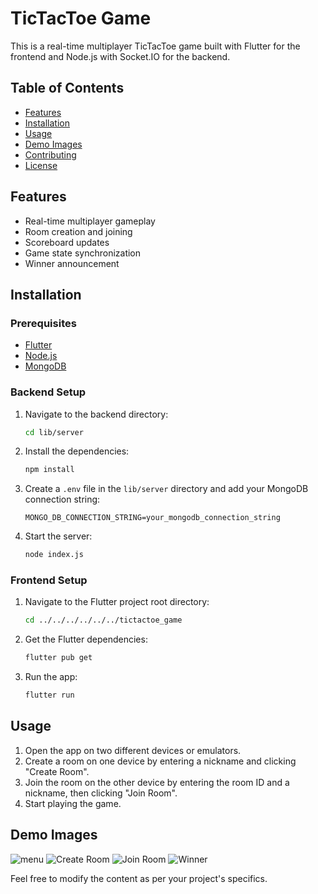 # TicTacToe Game

This is a real-time multiplayer TicTacToe game built with Flutter for the frontend and Node.js with Socket.IO for the backend.

## Table of Contents

- [Features](#Features)
- [Installation](#installation)
- [Usage](#usage)
- [Demo Images](#demo-images)
- [Contributing](#contributing)
- [License](#license)

## Features

- Real-time multiplayer gameplay
- Room creation and joining
- Scoreboard updates
- Game state synchronization
- Winner announcement

## Installation

### Prerequisites

- [Flutter](https://flutter.dev/docs/get-started/install)
- [Node.js](https://nodejs.org/en/download/)
- [MongoDB](https://www.mongodb.com/try/download/community)

### Backend Setup

1. Navigate to the backend directory:

    ```sh
    cd lib/server
    ```

2. Install the dependencies:

    ```sh
    npm install
    ```

3. Create a `.env` file in the `lib/server` directory and add your MongoDB connection string:

    ```env
    MONGO_DB_CONNECTION_STRING=your_mongodb_connection_string
    ```

4. Start the server:

    ```sh
    node index.js
    ```

### Frontend Setup

1. Navigate to the Flutter project root directory:

    ```sh
    cd ../../../../../../tictactoe_game
    ```

2. Get the Flutter dependencies:

    ```sh
    flutter pub get
    ```

3. Run the app:

    ```sh
    flutter run
    ```

## Usage

1. Open the app on two different devices or emulators.
2. Create a room on one device by entering a nickname and clicking "Create Room".
3. Join the room on the other device by entering the room ID and a nickname, then clicking "Join Room".
4. Start playing the game.

## Demo Images
![menu]('demo_image/menu.png')
![Create Room]('demo_image/create_room.png')
![Join Room]('demo_image/join_game.png')
![Winner]('demo_image/winner.png')

Feel free to modify the content as per your project's specifics.